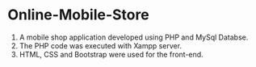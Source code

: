 # Online-Mobile-Store
1. A mobile shop application developed using PHP and MySql Databse.
2. The PHP code was executed with Xampp server.
3. HTML, CSS and Bootstrap were used for the front-end.

